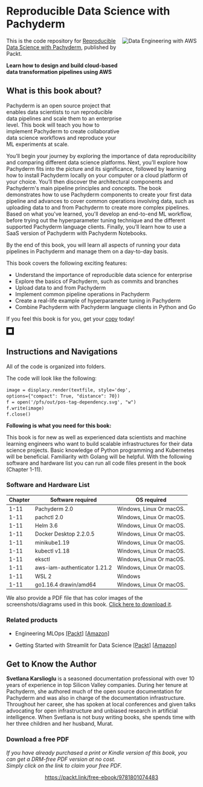 # Reproducible Data Science with Pachyderm

<a href="https://www.packtpub.com/product/reproducible-data-science-with-pachyderm/9781801074483"><img src="https://static.packt-cdn.com/products/9781801074483/cover/smaller" alt="Data Engineering with AWS" height="256px" align="right"></a>

This is the code repository for [Reproducible Data Science with Pachyderm](https://www.packtpub.com/product/reproducible-data-science-with-pachyderm/9781801074483), published by Packt.

**Learn how to design and build cloud-based data transformation pipelines using AWS**

## What is this book about?

Pachyderm is an open source project that enables data scientists to run reproducible data pipelines and scale them to an enterprise level. This book will teach you how to implement Pachyderm to create collaborative data science workflows and reproduce your ML experiments at scale.

You’ll begin your journey by exploring the importance of data reproducibility and comparing different data science platforms. Next, you’ll explore how Pachyderm fits into the picture and its significance, followed by learning how to install Pachyderm locally on your computer or a cloud platform of your choice. You’ll then discover the architectural components and Pachyderm's main pipeline principles and concepts. The book demonstrates how to use Pachyderm components to create your first data pipeline and advances to cover common operations involving data, such as uploading data to and from Pachyderm to create more complex pipelines. Based on what you've learned, you'll develop an end-to-end ML workflow, before trying out the hyperparameter tuning technique and the different supported Pachyderm language clients. Finally, you’ll learn how to use a SaaS version of Pachyderm with Pachyderm Notebooks.

By the end of this book, you will learn all aspects of running your data pipelines in Pachyderm and manage them on a day-to-day basis.

This book covers the following exciting features: 
* Understand the importance of reproducible data science for enterprise
* Explore the basics of Pachyderm, such as commits and branches
* Upload data to and from Pachyderm
* Implement common pipeline operations in Pachyderm
* Create a real-life example of hyperparameter tuning in Pachyderm
* Combine Pachyderm with Pachyderm language clients in Python and Go

If you feel this book is for you, get your [copy](https://www.amazon.in/Reproducible-Data-Science-Pachyderm-version-controlled/dp/1801074488/ref=sr_1_1?crid=1JRTHXXNKUL2O&keywords=Reproducible+Data+Science+with+Pachyderm&qid=1646808421&sprefix=reproducible+data+science+with+pachyderm%2Caps%2C593&sr=8-1) today!

<a href="https://static.packt-cdn.com/downloads/9781801074483_ColorImages.pdf"><img src="https://raw.githubusercontent.com/PacktPublishing/GitHub/master/GitHub.png" alt="https://www.packtpub.com/" border="5" /></a>

## Instructions and Navigations
All of the code is organized into folders.

The code will look like the following:
```
image = displacy.render(textfile, style='dep',
options={"compact": True, "distance": 70})
f = open('/pfs/out/pos-tag-dependency.svg', "w")
f.write(image)
f.close()
```
**Following is what you need for this book:**

This book is for new as well as experienced data scientists and machine learning engineers who want to build scalable infrastructures for their data science projects. Basic knowledge of Python programming and Kubernetes will be beneficial. Familiarity with Golang will be helpful.
With the following software and hardware list you can run all code files present in the book (Chapter 1-11).

### Software and Hardware List

| Chapter  | Software required                                                                    | OS required                        |
| -------- | -------------------------------------------------------------------------------------| -----------------------------------|
|  	1-11	   |   	Pachyderm 2.0 |  Windows, Linux Or macOS.|
|  	1-11	   |   	pachctl 2.0 |  Windows, Linux Or macOS.|
|  	1-11	   |   	Helm 3.6|  Windows, Linux Or macOS.|
|  	1-11	   |   	Docker Desktop 2.2.0.5 |  Windows, Linux Or macOS.|
|  	1-11	   |   	minikube1.19 |  Windows, Linux Or macOS.|
|  	1-11	   |   	kubectl v1.18 |  Windows, Linux Or macOS.|
|  	1-11	   |   	eksctl |  Windows, Linux Or macOS.|
|  	1-11	   |   	aws-iam-authenticator 1.21.2 |  Windows, Linux Or macOS.|
|  	1-11	   |   	WSL 2 |  Windows|
|  	1-11	   |   	go1.16.4 drawin/amd64|  Windows, Linux Or macOS.|

We also provide a PDF file that has color images of the screenshots/diagrams used in this book. [Click here to download it](https://static.packt-cdn.com/downloads/9781800569492_ColorImages.pdf ).

### Related products <Other books you may enjoy>
* Engineering MLOps  [[Packt]](https://www.packtpub.com/product/engineering-mlops/9781800562882) [[Amazon]](https://www.amazon.in/Engineering-MLOps-Rapidly-production-ready-learning/dp/1800562888/ref=sr_1_2_sspa?crid=6J4IU93ITHF&keywords=Engineering+MLOps&qid=1646809140&sprefix=engineering+mlops%2Caps%2C607&sr=8-2-spons&psc=1&smid=A15DBATYR506U3&spLa=ZW5jcnlwdGVkUXVhbGlmaWVyPUEzVkFBU05DOTIyUEtWJmVuY3J5cHRlZElkPUEwNTAxMTE2UUwzTk9FRzhFNTBGJmVuY3J5cHRlZEFkSWQ9QTA1MjM2MzBRSE9EREs0OVhVTVomd2lkZ2V0TmFtZT1zcF9hdGYmYWN0aW9uPWNsaWNrUmVkaXJlY3QmZG9Ob3RMb2dDbGljaz10cnVl)
  
* Getting Started with Streamlit for Data Science  [[Packt]](https://www.packtpub.com/product/getting-started-with-streamlit-for-data-science/9781800565500) [[Amazon]](https://www.amazon.in/Getting-Started-Streamlit-Data-Science/dp/180056550X/ref=sr_1_1_sspa?crid=35OVLBEMBZ2RD&keywords=Getting+Started+with+Streamlit+for+Data+Science&qid=1646809150&sprefix=getting+started+with+streamlit+for+data+science%2Caps%2C315&sr=8-1-spons&psc=1&smid=A15DBATYR506U3&spLa=ZW5jcnlwdGVkUXVhbGlmaWVyPUEyNEcyMzQ2MU9HRVBIJmVuY3J5cHRlZElkPUEwMDI5ODE5MzkwTFVIU0NXS0ZPRCZlbmNyeXB0ZWRBZElkPUEwNTExMDY2MUdIRUxIUlg4V1o0MCZ3aWRnZXROYW1lPXNwX2F0ZiZhY3Rpb249Y2xpY2tSZWRpcmVjdCZkb05vdExvZ0NsaWNrPXRydWU=)
  
## Get to Know the Author
**Svetlana Karslioglu** is a seasoned documentation professional with over 10 years of experience in top Silicon Valley companies. During her tenure at Pachyderm, she authored much of the open source documentation for Pachyderm and was also in charge of the documentation infrastructure. Throughout her career, she has spoken at local conferences and given talks advocating for open infrastructure and unbiased research in artificial intelligence. When Svetlana is not busy writing books, she spends time with her three children and her husband, Murat.
### Download a free PDF

 <i>If you have already purchased a print or Kindle version of this book, you can get a DRM-free PDF version at no cost.<br>Simply click on the link to claim your free PDF.</i>
<p align="center"> <a href="https://packt.link/free-ebook/9781801074483">https://packt.link/free-ebook/9781801074483 </a> </p>